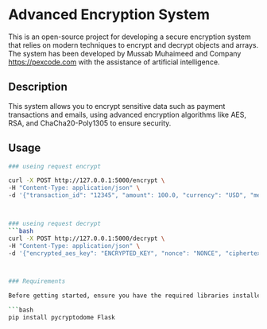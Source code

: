 # Advanced Encryption System

This is an open-source project for developing a secure encryption system that relies on modern techniques to encrypt and decrypt objects and arrays. The system has been developed by Mussab Muhaimeed and Company https://pexcode.com with the assistance of artificial intelligence.

## Description

This system allows you to encrypt sensitive data such as payment transactions and emails, using advanced encryption algorithms like AES, RSA, and ChaCha20-Poly1305 to ensure security.

## Usage

```bash
### useing request encrypt

curl -X POST http://127.0.0.1:5000/encrypt \
-H "Content-Type: application/json" \
-d '{"transaction_id": "12345", "amount": 100.0, "currency": "USD", "merchant": "Merchant X"}'



### useing request decrypt
```bash
curl -X POST http://127.0.0.1:5000/decrypt \
-H "Content-Type: application/json" \
-d '{"encrypted_aes_key": "ENCRYPTED_KEY", "nonce": "NONCE", "ciphertext": "CIPHERTEXT", "tag": "TAG", "signature": "SIGNATURE"}'



### Requirements

Before getting started, ensure you have the required libraries installed:

```bash
pip install pycryptodome Flask




